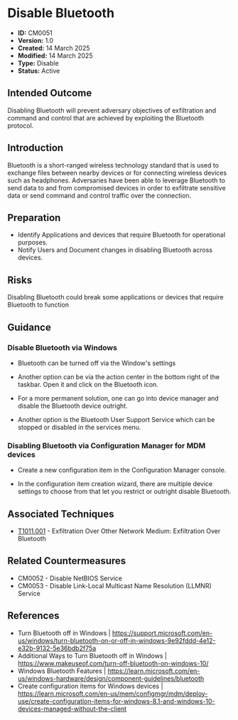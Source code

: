 # Disable Bluetooth

* **ID:** CM0051
* **Version:** 1.0
* **Created:** 14 March 2025
* **Modified:** 14 March 2025
* **Type:** Disable
* **Status:** Active

## Intended Outcome

Disabling Bluetooth will prevent adversary objectives of exfiltration and command and control that are achieved by exploiting the Bluetooth protocol.

## Introduction

Bluetooth is a short-ranged wireless technology standard that is used to exchange files between nearby devices or for connecting wireless devices such as headphones. Adversaries have been able to leverage Bluetooth to send data to and from compromised devices in order to exfiltrate sensitive data or send command and control traffic over the connection.

## Preparation

-   Identify Applications and devices that require Bluetooth for operational purposes.
-   Notify Users and Document changes in disabling Bluetooth across devices.

## Risks

Disabling Bluetooth could break some applications or devices that require Bluetooth to function

## Guidance

### Disable Bluetooth via Windows

-   Bluetooth can be turned off via the Window's settings

-   Another option can be via the action center in the bottom right of the taskbar. Open it and click on the Bluetooth icon.

-   For a more permanent solution, one can go into device manager and disable the Bluetooth device outright.

-   Another option is the Bluetooth User Support Service which can be stopped or disabled in the services menu.

### Disabling Bluetooth via Configuration Manager for MDM devices

-   Create a new configuration item in the Configuration Manager console.

-   In the configuration item creation wizard, there are multiple device settings to choose from that let you restrict or outright disable Bluetooth.

## Associated Techniques

-   [T1011.001](https://attack.mitre.org/techniques/T1011/001/) - Exfiltration Over Other Network Medium: Exfiltration Over Bluetooth

## Related Countermeasures

-   CM0052 - Disable NetBIOS Service
-   CM0053 - Disable Link-Local Multicast Name Resolution (LLMNR) Service

## References

-   Turn Bluetooth off in Windows | <https://support.microsoft.com/en-us/windows/turn-bluetooth-on-or-off-in-windows-9e92fddd-4e12-e32b-9132-5e36bdb2f75a>
-   Additional Ways to Turn Bluetooth off in Windows | <https://www.makeuseof.com/turn-off-bluetooth-on-windows-10/>
-   Windows Bluetooth Features | <https://learn.microsoft.com/en-us/windows-hardware/design/component-guidelines/bluetooth>
-   Create configuration items for Windows devices | <https://learn.microsoft.com/en-us/mem/configmgr/mdm/deploy-use/create-configuration-items-for-windows-8.1-and-windows-10-devices-managed-without-the-client>